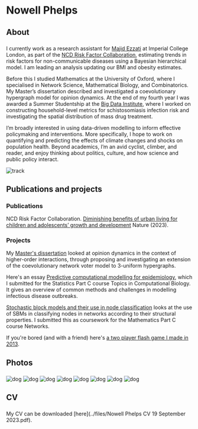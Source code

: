 # Nowell Phelps

## About
### 
I currently work as a research assistant for [Majid Ezzati](https://www.imperial.ac.uk/people/majid.ezzati) at Imperial College London, as part of the [NCD Risk Factor Collaboration](https://ncdrisc.org), estimating trends in risk factors for non-communicable diseases using a Bayesian hierarchical model. I am leading an analysis updating our BMI and obesity estimates.

Before this I studied Mathematics at the University of Oxford, where I specialised in Network Science, Mathematical Biology, and Combinatorics. My Master’s dissertation described and investigated a coevolutionary hypergraph model for opinion dynamics. At the end of my fourth year I was awarded a Summer Studentship at the [Big Data Institute](https://www.bdi.ox.ac.uk), where I worked on constructing household-level metrics for schistosomiasis infection risk and investigating the spatial distribution of mass drug treatment. 
 
I’m broadly interested in using data-driven modelling to inform effective policymaking and interventions. More specifically, I hope to work on quantifying and predicting the effects of climate changes and shocks on population health. Beyond academics, I’m an avid cyclist, climber, and reader, and enjoy thinking about politics, culture, and how science and public policy interact.

![track](../media/track.webp)

## Publications and projects

### Publications 
NCD Risk Factor Collaboration. [Diminishing benefits of urban living for children and adolescents’ growth and development](https://www.nature.com/articles/s41586-023-05772-8) Nature (2023).

### Projects
My [Master's dissertation](https://www.overleaf.com/read/qvvdfhvtkxpz) looked at opinion dynamics in the context of higher-order interactions, through proposing and investigating an extension of the coevolutionary network voter model to 3-uniform hypergraphs. 

Here's an essay [Predictive computational modelling for epidemiology](https://www.overleaf.com/read/mxsrcscjnzsk), which I submitted for the Statistics Part C course Topics in Computational Biology. It gives an overview of common methods and challenges in modelling infectious disease outbreaks. 

[Stochastic block models and their use in node classification](https://www.overleaf.com/read/bcgbmybqyxby) looks at the use of SBMs in classifying nodes in networks according to their structural properties. I submitted this as coursework for the Mathematics Part C course Networks.

If you're bored (and with a friend) here's [a two player flash game I made in 2013](https://scratch.mit.edu/projects/10098205/).

## Photos
### 
![dog](../media/dog.webp) ![dog](../media/rosa_tsiblisi.webp)
![dog](../media/luke_benn.webp) ![dog](../media/truck_schoolbus.webp)
![dog](../media/rosa_cathedral.webp) ![dog](../media/bike_beach.webp)
![dog](../media/emma_salt.webp) ![dog](../media/moon.webp) 
 

## CV
### 
My CV can be downloaded [here](../files/Nowell Phelps CV 19 September 2023.pdf).
